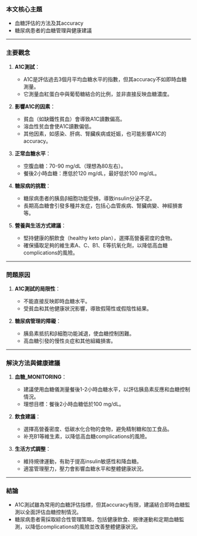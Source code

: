 ### 本文核心主題  
- 血糖評估的方法及其accuracy  
- 糖尿病患者的血糖管理與健康建議  

---

### 主要觀念  
1. **A1C測試**：  
   - A1C是評估過去3個月平均血糖水平的指數，但其accuracy不如即時血糖測量。  
   - 它測量血紅蛋白中與葡萄糖結合的比例，並非直接反映血糖濃度。  

2. **影響A1C的因素**：  
   - 貧血（如缺鐵性貧血）會導致A1C讀數偏高。  
   - 溶血性贫血會使A1C讀數偏低。  
   - 其他因素，如感染、肝病、腎臟疾病或妊娠，也可能影響A1C的accuracy。  

3. **正常血糖水平**：  
   - 空腹血糖：70-90 mg/dL（理想為80左右）。  
   - 餐後2小時血糖：應低於120 mg/dL，最好低於100 mg/dL。  

4. **糖尿病的挑戰**：  
   - 糖尿病患者的胰島β細胞功能受損，導致insulin分泌不足。  
   - 長期高血糖會引發多種并发症，包括心血管疾病、腎臟病變、神經損害等。  

5. **營養與生活方式建議**：  
   - 堅持健康的酮飲食（healthy keto plan），選擇高營養密度的食物。  
   - 確保攝取足夠的維生素A、C、B1、E等抗氧化劑，以降低高血糖complications的風險。  

---

### 問題原因  
1. **A1C測試的局限性**：  
   - 不能直接反映即時血糖水平。  
   - 受貧血和其他健康狀況影響，導致假陽性或假陰性結果。  

2. **糖尿病管理的障礙**：  
   - 胰島素抵抗和β細胞功能減退，使血糖控制困難。  
   - 高血糖引發的慢性炎症和其他組織損害。  

---

### 解決方法與健康建議  
1. **血糖_MONITORING**：  
   - 建議使用血糖儀測量餐後1-2小時血糖水平，以評估胰島素反應和血糖控制情況。  
   - 理想目標：餐後2小時血糖低於100 mg/dL。  

2. **飲食建議**：  
   - 選擇高營養密度、低碳水化合物的食物，避免精制糖和加工食品。  
   - 补充B1等維生素，以降低高血糖complications的風險。  

3. **生活方式調整**：  
   - 維持規律運動，有助于提高insulin敏感性和降血糖。  
   - 適當管理壓力，壓力會影響血糖水平和整體健康狀況。  

---

### 結論  
- A1C測試雖為常用的血糖評估指標，但其accuracy有限，建議結合即時血糖監測以全面評估血糖控制情況。  
- 糖尿病患者需採取綜合性管理策略，包括健康飲食、規律運動和定期血糖監測，以降低complications的風險並改善整體健康狀況。